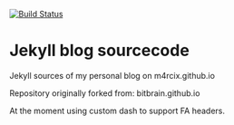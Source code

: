 [![Build Status](https://travis-ci.com/m4rcix/blog.svg?branch=master)](https://travis-ci.com/m4rcix/blog)

# Jekyll blog sourcecode
Jekyll sources of my personal blog on m4rcix.github.io

Repository originally forked from: bitbrain.github.io

At the moment using custom dash to support FA headers.
